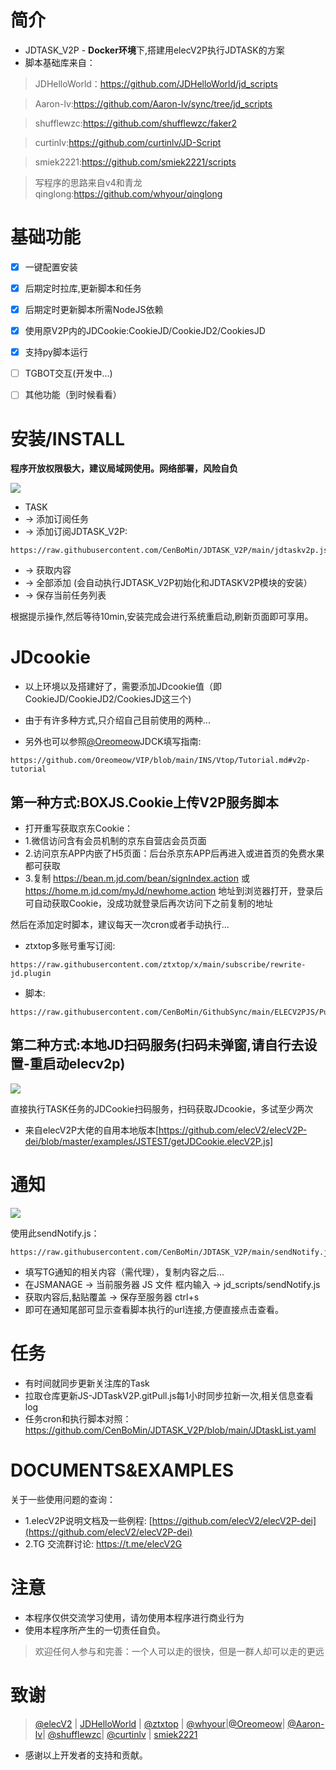 # 简介

- JDTASK_V2P - **Docker环境**下,搭建用elecV2P执行JDTASK的方案
- 脚本基础库来自：
>  JDHelloWorld：https://github.com/JDHelloWorld/jd_scripts

>  Aaron-lv:https://github.com/Aaron-lv/sync/tree/jd_scripts

>  shufflewzc:https://github.com/shufflewzc/faker2
  
>  curtinlv:https://github.com/curtinlv/JD-Script
 
>  smiek2221:https://github.com/smiek2221/scripts
  
>  写程序的思路来自v4和青龙qinglong:https://github.com/whyour/qinglong


# 基础功能

- [x] 一键配置安装
- [x] 后期定时拉库,更新脚本和任务
- [x] 后期定时更新脚本所需NodeJS依赖
- [x] 使用原V2P内的JDCookie:CookieJD/CookieJD2/CookiesJD
- [x] 支持py脚本运行
- [ ] TGBOT交互(开发中...)
- [ ] 其他功能（到时候看看）




# 安装/INSTALL

**程序开放权限极大，建议局域网使用。网络部署，风险自负**

![](https://raw.githubusercontent.com/CenBoMin/JDTASK_V2P/main/PNGFile/inti.png)

- TASK
- → 添加订阅任务  
- → 添加订阅JDTASK_V2P:
```
https://raw.githubusercontent.com/CenBoMin/JDTASK_V2P/main/jdtaskv2p.json
```
- → 获取内容
- → 全部添加 (会自动执行JDTASK_V2P初始化和JDTASKV2P模块的安装）
- → 保存当前任务列表

根据提示操作,然后等待10min,安装完成会进行系统重启动,刷新页面即可享用。




# JDcookie
- 以上环境以及搭建好了，需要添加JDcookie值（即CookieJD/CookieJD2/CookiesJD这三个)
- 由于有许多种方式,只介绍自己目前使用的两种...

- 另外也可以参照[@Oreomeow](https://github.com/Oreomeow)JDCK填写指南:
```
https://github.com/Oreomeow/VIP/blob/main/INS/Vtop/Tutorial.md#v2p-tutorial
```
## 第一种方式:BOXJS.Cookie上传V2P服务脚本


- 打开重写获取京东Cookie：
- 1.微信访问含有会员机制的京东自营店会员页面
- 2.访问京东APP内嵌了H5页面：后台杀京东APP后再进入或进首页的免费水果都可获取
- 3.复制 https://bean.m.jd.com/bean/signIndex.action 或 https://home.m.jd.com/myJd/newhome.action 地址到浏览器打开，登录后可自动获取Cookie，没成功就登录后再次访问下之前复制的地址

然后在添加定时脚本，建议每天一次cron或者手动执行...

- ztxtop多账号重写订阅:
```
https://raw.githubusercontent.com/ztxtop/x/main/subscribe/rewrite-jd.plugin
```
- 脚本:
```
https://raw.githubusercontent.com/CenBoMin/GithubSync/main/ELECV2PJS/PushBoxjsCookie_elecV2p.js
```

## 第二种方式:本地JD扫码服务(扫码未弹窗,请自行去设置-重启动elecv2p)


![](https://raw.githubusercontent.com/CenBoMin/JDTASK_V2P/main/PNGFile/cookie.png)

直接执行TASK任务的JDCookie扫码服务，扫码获取JDcookie，多试至少两次


- 来自elecV2P大佬的自用本地版本[https://github.com/elecV2/elecV2P-dei/blob/master/examples/JSTEST/getJDCookie.elecV2P.js]


# 通知
![](https://raw.githubusercontent.com/CenBoMin/JDTASK_V2P/main/PNGFile/notify.jpg)

使用此sendNotify.js：
```
https://raw.githubusercontent.com/CenBoMin/JDTASK_V2P/main/sendNotify.js
```
- 填写TG通知的相关内容（需代理），复制内容之后...
- 在JSMANAGE → 当前服务器 JS 文件 框内输入 → jd_scripts/sendNotify.js
- 获取内容后,黏贴覆盖 → 保存至服务器 ctrl+s
- 即可在通知尾部可显示查看脚本执行的url连接,方便直接点击查看。




# 任务
- 有时间就同步更新关注库的Task
- 拉取仓库更新JS-JDTaskV2P.gitPull.js每1小时同步拉新一次,相关信息查看log
- 任务cron和执行脚本对照：
https://github.com/CenBoMin/JDTASK_V2P/blob/main/JDtaskList.yaml


# DOCUMENTS&EXAMPLES

关于一些使用问题的查询：
- 1.elecV2P说明文档及一些例程: [https://github.com/elecV2/elecV2P-dei](https://github.com/elecV2/elecV2P-dei)
- 2.TG 交流群讨论: https://t.me/elecV2G


# 注意

- 本程序仅供交流学习使用，请勿使用本程序进行商业行为
- 使用本程序所产生的一切责任自负。
> 欢迎任何人参与和完善：一个人可以走的很快，但是一群人却可以走的更远


# 致谢
>  [@elecV2](https://github.com/elecV2) | [JDHelloWorld](https://github.com/JDHelloWorld) | [@ztxtop](https://github.com/ztxtop) | [@whyour](https://github.com/whyour)|[@Oreomeow](https://github.com/Oreomeow)| [@Aaron-lv](https://github.com/Aaron-lv/sync/tree/jd_scripts)| [@shufflewzc](https://github.com/shufflewzc/faker2)| [@curtinlv](https://github.com/curtinlv/JD-Script) | [smiek2221](https://github.com/smiek2221/scripts)

- 感谢以上开发者的支持和贡献。

